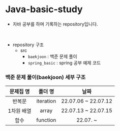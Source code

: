 # Java-basic-study
- 자바 공부를 하며 기록하는 repository입니다.  
<br>

- repository 구조
  - src
    - `baekjoon` : 백준 문제 풀이
    - `spring_basic` : spring 공부 예제 코드

    
### 백준 문제 풀이(baekjoon) 세부 구조

| 문제집 명  |   폴더 명    |         날짜          |
|:------:|:---------:|:-------------------:|
|  반복문   | iteration | 22.07.06 ~ 22.07.12 |
| 1차원 배열 | array | 22.07.13 ~ 22.07.15 |
| 함수 | function |      22.07. ~       |



